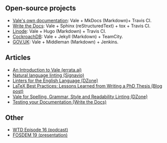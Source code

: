 ## Open-source projects

- [Vale's own documentation](https://github.com/errata-ai/vale/tree/master/docs): Vale + MkDocs (Markdown)+ Travis CI.
- [Write the Docs](https://github.com/writethedocs/www): Vale + Sphinx (reStructuredText) + tox + Travis CI.
- [Linode](https://github.com/linode/docs): Vale + Hugo (Markdown) + Travis CI.
- [CockroachDB](https://github.com/cockroachdb/docs): Vale + Jekyll (Markdown) + TeamCity.
- [GOV.UK](https://github.com/alphagov/govuk-developer-docs): Vale + Middleman (Markdown) + Jenkins.

## Articles

- [An Introduction to Vale (errata.ai)](https://medium.com/@errata.ai/introducing-vale-an-nlp-powered-linter-for-prose-63c4de31be00)
- [Natural language linting (Signavio)](https://tech.signavio.com/2017/natural-language-linting)
- [Linters for the English Language (DZone)](https://dzone.com/articles/lint-lint-and-away-linters-for-the-english-languag)
- [LaTeX Best Practices: Lessons Learned from Writing a PhD Thesis (Blog post)](https://www.semipol.de/2018/06/12/latex-best-practices.html#content-linting-with-vale)
- [Vale for Spelling, Grammar, Style and Readability Linting (DZone)](https://dzone.com/articles/vale-for-spelling-grammar-style-and-readability-li)
- [Testing your Documentation (Write the Docs)](http://www.writethedocs.org/guide/tools/testing/#vale)

## Other

- [WTD Episode 16 (podcast)](https://podcast.writethedocs.org/2018/09/05/linters-templates-starting-out/)
- [FOSDEM 19 (presentation)](http://bofh.nikhef.nl/events/FOSDEM/2019/UD2.119/testautomated.mp4)
